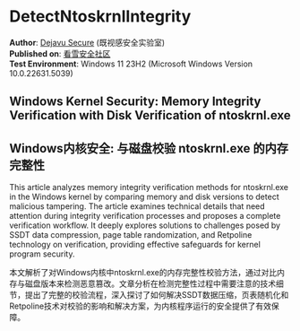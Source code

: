 # DetectNtoskrnlIntegrity

**Author**: [Dejavu Secure](https://www.dejavu-secure.com/) (既视感安全实验室)  
**Published on**: [看雪安全社区](https://bbs.kanxue.com/thread-286152.htm)  
**Test Environment**: Windows 11 23H2 (Microsoft Windows Version 10.0.22631.5039)

## Windows Kernel Security: Memory Integrity Verification with Disk Verification of ntoskrnl.exe
## Windows内核安全: 与磁盘校验 ntoskrnl.exe 的内存完整性

This article analyzes memory integrity verification methods for ntoskrnl.exe in the Windows kernel by comparing memory and disk versions to detect malicious tampering. The article examines technical details that need attention during integrity verification processes and proposes a complete verification workflow. It deeply explores solutions to challenges posed by SSDT data compression, page table randomization, and Retpoline technology on verification, providing effective safeguards for kernel program security.

本文解析了对Windows内核中ntoskrnl.exe的内存完整性校验方法，通过对比内存与磁盘版本来检测恶意篡改。文章分析在检测完整性过程中需要注意的技术细节，提出了完整的校验流程，深入探讨了如何解决SSDT数据压缩，页表随机化和Retpoline技术对校验的影响和解决方案，为内核程序运行的安全提供了有效保障。
